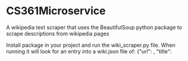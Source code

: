 # CS361Microservice
A wikipedia text scraper that uses the BeautifulSoup python package to scrape descriptions from wikipedia pages

Install package in your project and run the wiki_scraper.py file. When running it will look for an entry into a wiki.json file of:
{"url": <url of wikipedia page>, "title": <title of section of text you want>}
The same wiki.json file will then be updated with:
  {"text": <text from wikipedia article title>}

